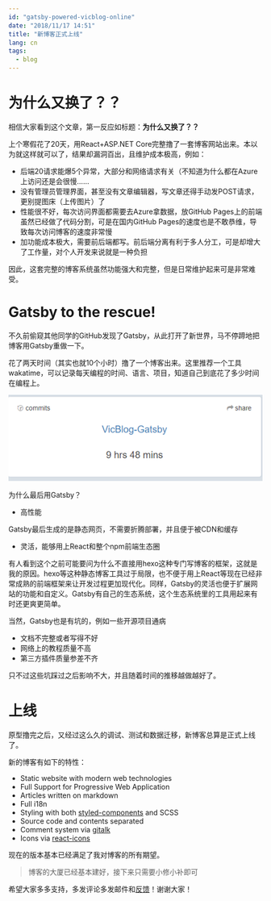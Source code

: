 ```yaml
---
id: "gatsby-powered-vicblog-online"
date: "2018/11/17 14:51"
title: "新博客正式上线"
lang: cn
tags:
  - blog
---
```


# 为什么又换了？？

相信大家看到这个文章，第一反应如标题：**为什么又换了？？**

上个寒假花了20天，用React+ASP.NET Core完整撸了一套博客网站出来。本以为就这样就可以了，结果却漏洞百出，且维护成本极高，例如：

- 后端20请求能爆5个异常，大部分和网络请求有关（不知道为什么都在Azure上访问还是会很慢……
- 没有管理员管理界面，甚至没有文章编辑器，写文章还得手动发POST请求，更别提图床（上传图片）了
- 性能很不好，每次访问界面都需要去Azure拿数据，放GitHub Pages上的前端虽然已经做了代码分割，可是在国内GitHub Pages的速度也是不敢恭维，导致每次访问博客的速度非常慢
- 加功能成本极大，需要前后端都写。前后端分离有利于多人分工，可是却增大了工作量，对个人开发来说就是一种负担

因此，这套完整的博客系统虽然功能强大和完整，但是日常维护起来可是非常难受。

# Gatsby to the rescue!

不久前偷窥其他同学的GitHub发现了Gatsby，从此打开了新世界，马不停蹄地把博客用Gatsby重做一下。

花了两天时间（其实也就10个小时）撸了一个博客出来。这里推荐一个工具wakatime，可以记录每天编程的时间、语言、项目，知道自己到底花了多少时间在编程上。

![wakatime](./wakatime.png)

为什么最后用Gatsby？

- 高性能

Gatsby最后生成的是静态网页，不需要折腾部署，并且便于被CDN和缓存

- 灵活，能够用上React和整个npm前端生态圈

有人看到这个之前可能要问为什么不直接用hexo这种专门写博客的框架，这就是我的原因。hexo等这种静态博客工具过于局限，也不便于用上React等现在已经非常成熟的前端框架来让开发过程更加现代化。同样，Gatsby的灵活也便于扩展网站的功能和自定义。Gatsby有自己的生态系统，这个生态系统里的工具用起来有时还更爽更简单。

当然，Gatsby也是有坑的，例如一些开源项目通病

- 文档不完整或者写得不好
- 网络上的教程质量不高
- 第三方插件质量参差不齐

只不过这些坑踩过之后影响不大，并且随着时间的推移越做越好了。

# 上线

原型撸完之后，又经过这么久的调试、测试和数据迁移，新博客总算是正式上线了。

新的博客有如下的特性：

- Static website with modern web technologies
- Full Support for Progressive Web Application
- Articles written on markdown
- Full i18n
- Styling with both [styled-components](https://github.com/styled-components/styled-components) and SCSS
- Source code and contents separated
- Comment system via [gitalk](https://github.com/gitalk/gitalk)
- Icons via [react-icons](https://github.com/react-icons/react-icons)

现在的版本基本已经满足了我对博客的所有期望。

> 博客的大厦已经基本建好，接下来只需要小修小补即可

希望大家多多支持，多发评论多发邮件和[反馈](/cn/feedback)！谢谢大家！
